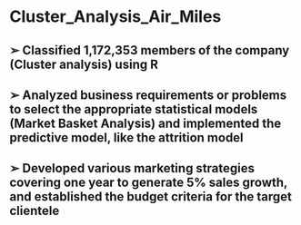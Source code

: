 # Cluster_Analysis_Air_Miles
 ## ➢ Classified 1,172,353 members of the company (Cluster analysis) using R 
 ## ➢ Analyzed business requirements or problems to select the appropriate statistical models (Market Basket Analysis) and implemented the predictive model, like the attrition model 
 ## ➢ Developed various marketing strategies covering one year to generate 5% sales growth, and established the budget criteria for the target clientele

## 
